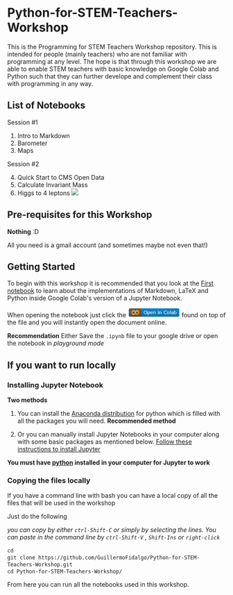 # Python-for-STEM-Teachers-Workshop
This is the Programming for STEM Teachers Workshop repository. This is intended for people (mainly teachers) who are not familiar with programming at any level. The hope is that through this workshop we are able to enable STEM teachers with basic knowledge on Google Colab and Python such that they can further develope and complement their class with programming in any way.

## List of Notebooks

Session #1

1. Intro to Markdown
1. Barometer 
1. Maps

Session #2

4. Quick Start to CMS Open Data
1. Calculate Invariant Mass
1. Higgs to 4 leptons <img src="https://render.githubusercontent.com/render/math?math=H\to 4 l">
## Pre-requisites for this Workshop

**Nothing** :D

All you need is a gmail account (and sometimes maybe not even that!)
## Getting Started

To begin with this workshop it is recommended that you look at the [First notebook](notebooks/1-Introduction_to_Markdown_and_Python.ipynb) to learn about the implementations of Markdown, LaTeX and Python inside Google Colab's version of a Jupyter Notebook.

When opening the notebook just click the <img src="colab-button.png" alt="Open In Colab" width="120"/> found on top of the file and you will instantly open the document online. 

**Recommendation** Either Save the `.ipynb` file to your google drive or open the notebook in *playground mode*


## If you want to run locally 
### Installing Jupyter Notebook
**Two methods** 
1. You can install the [Anaconda distribution](https://www.anaconda.com/distribution/) for python which is filled with all the packages you will need. **Recommended method**


2. Or you can manually install Jupyter Notebooks in your computer along with some basic packages as mentioned below. [Follow these instructions to install Jupyter](https://jupyter.org/install)

**You must have [python](https://www.python.org/downloads/) installed in your computer for Jupyter to work**



### Copying the files locally

If you have a command line with bash you can have a local copy of all the files that will be used in the workshop

Just do the following 


*you can copy by either `ctrl-Shift-C` or simply by selecting the lines. You can paste in the command line by `ctrl-Shift-V` , `Shift-Ins` or `right-click`*

```shell
cd 
git clone https://github.com/GuillermoFidalgo/Python-for-STEM-Teachers-Workshop.git
cd Python-for-STEM-Teachers-Workshop/
```

From here you can run all the notebooks used in this workshop.

